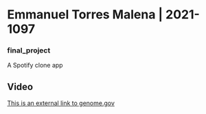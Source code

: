 # Emmanuel Torres Malena | 2021-1097
### final_project

A Spotify clone app



## Video

[This is an external link to genome.gov](https://www.genome.gov/)


